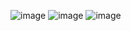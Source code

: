 ![image](https://github.com/Mehwarzaidi/Quiz_Website/assets/154052609/7cd2d451-5465-41ff-8f0d-ebda961adbaa)
![image](https://github.com/Mehwarzaidi/Quiz_Website/assets/154052609/6e33d0c3-222d-4d74-be01-b9a1eb0bd307)
![image](https://github.com/Mehwarzaidi/Quiz_Website/assets/154052609/c6464263-f787-4a91-a690-bcd8e5e4ac8d)
